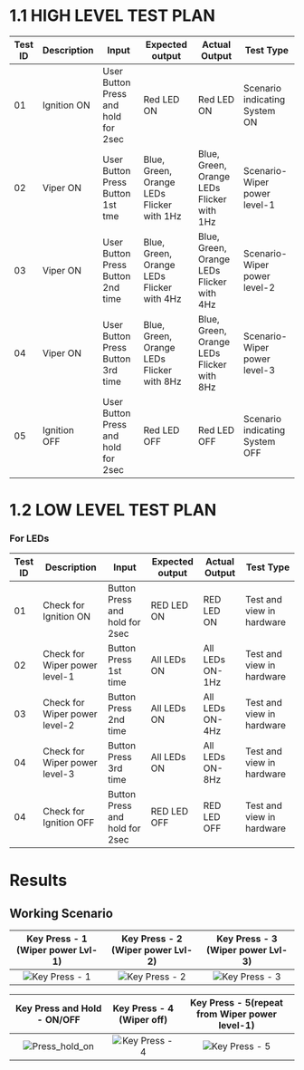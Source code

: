 # 1.1 HIGH LEVEL TEST PLAN

| Test ID | Description | Input | Expected output | Actual Output | Test Type |
| --- | --- | --- | --- | --- | --- |
| 01 | Ignition ON | User Button Press and hold for 2sec | Red LED ON | Red LED ON | Scenario indicating System ON |
| 02 | Viper ON | User Button Press Button 1st tme  | Blue, Green, Orange LEDs Flicker with 1Hz | Blue, Green, Orange LEDs Flicker with 1Hz  | Scenario-Wiper power level-1 |
| 03 | Viper ON | User Button Press Button 2nd time | Blue, Green, Orange LEDs Flicker with 4Hz | Blue, Green, Orange LEDs Flicker with 4Hz  | Scenario-Wiper power level-2 |
| 04 | Viper ON | User Button Press Button 3rd time | Blue, Green, Orange LEDs Flicker with 8Hz | Blue, Green, Orange LEDs Flicker with 8Hz  | Scenario-Wiper power level-3 |
| 05 | Ignition OFF | User Button Press and hold for 2sec |  Red LED OFF | Red LED OFF | Scenario indicating System OFF |

# 1.2 LOW LEVEL TEST PLAN
### For LEDs
| Test ID | Description | Input | Expected output | Actual Output | Test Type |
| --- | --- | --- | --- | --- | --- |
| 01 | Check for Ignition ON | Button Press and hold for 2sec | RED LED ON | RED LED ON | Test and view in hardware |
| 02 | Check for Wiper power level-1 | Button Press 1st time | All LEDs ON | All LEDs ON-1Hz | Test and view in hardware |
| 03 | Check for Wiper power level-2 | Button Press 2nd time | All LEDs ON | All LEDs ON-4Hz| Test and view in hardware |
| 04 | Check for Wiper power level-3 | Button Press 3rd time | All LEDs ON | All LEDs ON-8Hz | Test and view in hardware |
| 04 | Check for Ignition OFF | Button Press and hold for 2sec | RED LED OFF | RED LED OFF | Test and view in hardware |

# Results

## Working Scenario
|Key Press - 1 (Wiper power Lvl-1)|Key Press - 2 (Wiper power Lvl-2)|Key Press - 3 (Wiper power Lvl-3)|
|:--:|:--:|:--:|
| ![Key Press - 1](https://user-images.githubusercontent.com/102242702/168414064-1af31028-342e-4f3e-a754-2bf0bc005abe.gif)  | ![Key Press - 2](https://user-images.githubusercontent.com/102242702/168414162-cab0228e-49cf-4fe9-94c9-221a714964fa.gif)  |  ![Key Press - 3](https://user-images.githubusercontent.com/102242702/168414183-5be8a852-5448-423c-8987-b6551201608e.gif) |

|Key Press and Hold - __ON/OFF__|Key Press - 4 (Wiper off)|Key Press - 5(repeat from Wiper power level-1)|
|:--:|:--:|:--:|
| ![Press_hold_on](https://user-images.githubusercontent.com/102242702/168414248-0ffe8362-1028-45b7-84b7-cc6e4aee73fb.gif)  | ![Key Press - 4](https://user-images.githubusercontent.com/102242702/168414262-4e2791a3-5fc4-4559-a6cd-e38d58ad214e.gif)  | ![Key Press - 5](https://user-images.githubusercontent.com/102242702/168414281-bfe9a227-3964-4d1b-a01a-282523b569cd.gif) |
